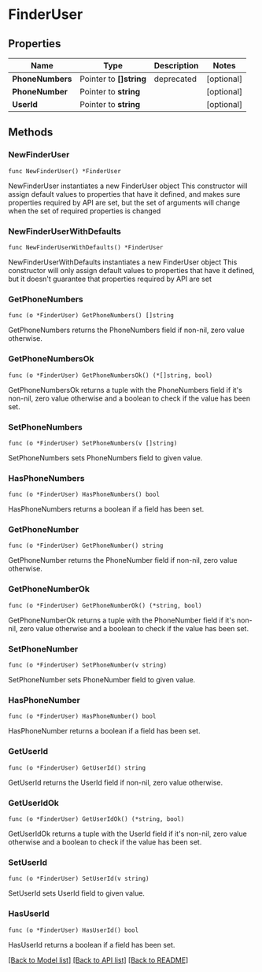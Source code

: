 # FinderUser

## Properties

Name | Type | Description | Notes
------------ | ------------- | ------------- | -------------
**PhoneNumbers** | Pointer to **[]string** | deprecated | [optional] 
**PhoneNumber** | Pointer to **string** |  | [optional] 
**UserId** | Pointer to **string** |  | [optional] 

## Methods

### NewFinderUser

`func NewFinderUser() *FinderUser`

NewFinderUser instantiates a new FinderUser object
This constructor will assign default values to properties that have it defined,
and makes sure properties required by API are set, but the set of arguments
will change when the set of required properties is changed

### NewFinderUserWithDefaults

`func NewFinderUserWithDefaults() *FinderUser`

NewFinderUserWithDefaults instantiates a new FinderUser object
This constructor will only assign default values to properties that have it defined,
but it doesn't guarantee that properties required by API are set

### GetPhoneNumbers

`func (o *FinderUser) GetPhoneNumbers() []string`

GetPhoneNumbers returns the PhoneNumbers field if non-nil, zero value otherwise.

### GetPhoneNumbersOk

`func (o *FinderUser) GetPhoneNumbersOk() (*[]string, bool)`

GetPhoneNumbersOk returns a tuple with the PhoneNumbers field if it's non-nil, zero value otherwise
and a boolean to check if the value has been set.

### SetPhoneNumbers

`func (o *FinderUser) SetPhoneNumbers(v []string)`

SetPhoneNumbers sets PhoneNumbers field to given value.

### HasPhoneNumbers

`func (o *FinderUser) HasPhoneNumbers() bool`

HasPhoneNumbers returns a boolean if a field has been set.

### GetPhoneNumber

`func (o *FinderUser) GetPhoneNumber() string`

GetPhoneNumber returns the PhoneNumber field if non-nil, zero value otherwise.

### GetPhoneNumberOk

`func (o *FinderUser) GetPhoneNumberOk() (*string, bool)`

GetPhoneNumberOk returns a tuple with the PhoneNumber field if it's non-nil, zero value otherwise
and a boolean to check if the value has been set.

### SetPhoneNumber

`func (o *FinderUser) SetPhoneNumber(v string)`

SetPhoneNumber sets PhoneNumber field to given value.

### HasPhoneNumber

`func (o *FinderUser) HasPhoneNumber() bool`

HasPhoneNumber returns a boolean if a field has been set.

### GetUserId

`func (o *FinderUser) GetUserId() string`

GetUserId returns the UserId field if non-nil, zero value otherwise.

### GetUserIdOk

`func (o *FinderUser) GetUserIdOk() (*string, bool)`

GetUserIdOk returns a tuple with the UserId field if it's non-nil, zero value otherwise
and a boolean to check if the value has been set.

### SetUserId

`func (o *FinderUser) SetUserId(v string)`

SetUserId sets UserId field to given value.

### HasUserId

`func (o *FinderUser) HasUserId() bool`

HasUserId returns a boolean if a field has been set.


[[Back to Model list]](../README.md#documentation-for-models) [[Back to API list]](../README.md#documentation-for-api-endpoints) [[Back to README]](../README.md)


